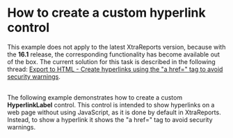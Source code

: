 # How to create a custom hyperlink control


<p>This example does not apply to the latest XtraReports version, because with the <strong>16.1</strong> release, the corresponding functionality has become available out of the box. The current solution for this task is described in the following thread: <a href="https://www.devexpress.com/Support/Center/Question/Details/S18322">Export to HTML - Create hyperlinks using the "a href=" tag to avoid security warnings</a>.</p>
<p><br>The following example demonstrates how to create a custom <strong>HyperlinkLabel</strong> control. This control is intended to show hyperlinks on a web page without using JavaScript, as it is done by default in XtraReports. Instead, to show a hyperlink it shows the "a href=" tag to avoid security warnings.</p>

<br/>


